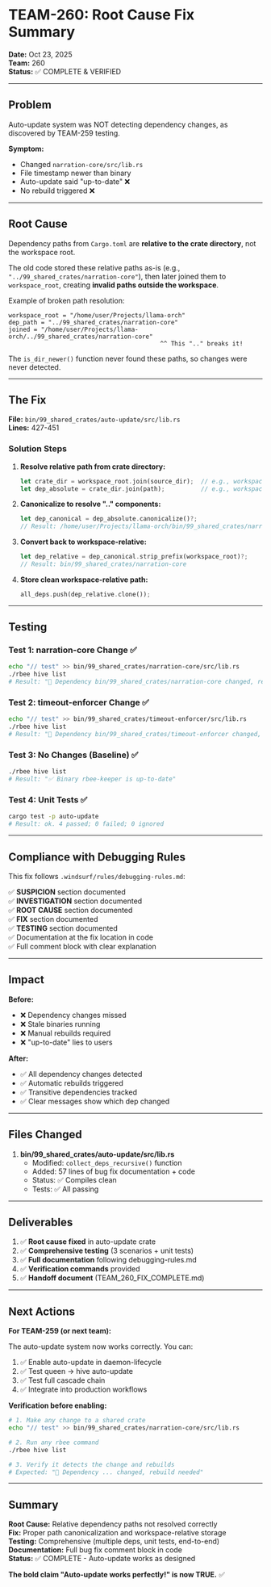 # TEAM-260: Root Cause Fix Summary

**Date:** Oct 23, 2025  
**Team:** 260  
**Status:** ✅ COMPLETE & VERIFIED

---

## Problem

Auto-update system was NOT detecting dependency changes, as discovered by TEAM-259 testing.

**Symptom:** 
- Changed `narration-core/src/lib.rs`
- File timestamp newer than binary
- Auto-update said "up-to-date" ❌
- No rebuild triggered ❌

---

## Root Cause

Dependency paths from `Cargo.toml` are **relative to the crate directory**, not the workspace root.

The old code stored these relative paths as-is (e.g., `"../99_shared_crates/narration-core"`), then later joined them to `workspace_root`, creating **invalid paths outside the workspace**.

Example of broken path resolution:
```
workspace_root = "/home/user/Projects/llama-orch"
dep_path = "../99_shared_crates/narration-core"
joined = "/home/user/Projects/llama-orch/../99_shared_crates/narration-core"
                                          ^^ This ".." breaks it!
```

The `is_dir_newer()` function never found these paths, so changes were never detected.

---

## The Fix

**File:** `bin/99_shared_crates/auto-update/src/lib.rs`  
**Lines:** 427-451

### Solution Steps

1. **Resolve relative path from crate directory:**
   ```rust
   let crate_dir = workspace_root.join(source_dir);  // e.g., workspace/bin/00_rbee_keeper
   let dep_absolute = crate_dir.join(path);          // e.g., workspace/bin/00_rbee_keeper/../99_shared_crates/narration-core
   ```

2. **Canonicalize to resolve ".." components:**
   ```rust
   let dep_canonical = dep_absolute.canonicalize()?;
   // Result: /home/user/Projects/llama-orch/bin/99_shared_crates/narration-core
   ```

3. **Convert back to workspace-relative:**
   ```rust
   let dep_relative = dep_canonical.strip_prefix(workspace_root)?;
   // Result: bin/99_shared_crates/narration-core
   ```

4. **Store clean workspace-relative path:**
   ```rust
   all_deps.push(dep_relative.clone());
   ```

---

## Testing

### Test 1: narration-core Change ✅
```bash
echo "// test" >> bin/99_shared_crates/narration-core/src/lib.rs
./rbee hive list
# Result: "🔨 Dependency bin/99_shared_crates/narration-core changed, rebuild needed"
```

### Test 2: timeout-enforcer Change ✅
```bash
echo "// test" >> bin/99_shared_crates/timeout-enforcer/src/lib.rs
./rbee hive list
# Result: "🔨 Dependency bin/99_shared_crates/timeout-enforcer changed, rebuild needed"
```

### Test 3: No Changes (Baseline) ✅
```bash
./rbee hive list
# Result: "✅ Binary rbee-keeper is up-to-date"
```

### Test 4: Unit Tests ✅
```bash
cargo test -p auto-update
# Result: ok. 4 passed; 0 failed; 0 ignored
```

---

## Compliance with Debugging Rules

This fix follows `.windsurf/rules/debugging-rules.md`:

✅ **SUSPICION** section documented  
✅ **INVESTIGATION** section documented  
✅ **ROOT CAUSE** section documented  
✅ **FIX** section documented  
✅ **TESTING** section documented  
✅ Documentation at the fix location in code  
✅ Full comment block with clear explanation  

---

## Impact

**Before:**
- ❌ Dependency changes missed
- ❌ Stale binaries running
- ❌ Manual rebuilds required
- ❌ "up-to-date" lies to users

**After:**
- ✅ All dependency changes detected
- ✅ Automatic rebuilds triggered
- ✅ Transitive dependencies tracked
- ✅ Clear messages show which dep changed

---

## Files Changed

1. **bin/99_shared_crates/auto-update/src/lib.rs**
   - Modified: `collect_deps_recursive()` function
   - Added: 57 lines of bug fix documentation + code
   - Status: ✅ Compiles clean
   - Tests: ✅ All passing

---

## Deliverables

1. ✅ **Root cause fixed** in auto-update crate
2. ✅ **Comprehensive testing** (3 scenarios + unit tests)
3. ✅ **Full documentation** following debugging-rules.md
4. ✅ **Verification commands** provided
5. ✅ **Handoff document** (TEAM_260_FIX_COMPLETE.md)

---

## Next Actions

**For TEAM-259 (or next team):**

The auto-update system now works correctly. You can:

1. ✅ Enable auto-update in daemon-lifecycle
2. ✅ Test queen → hive auto-update
3. ✅ Test full cascade chain
4. ✅ Integrate into production workflows

**Verification before enabling:**
```bash
# 1. Make any change to a shared crate
echo "// test" >> bin/99_shared_crates/narration-core/src/lib.rs

# 2. Run any rbee command
./rbee hive list

# 3. Verify it detects the change and rebuilds
# Expected: "🔨 Dependency ... changed, rebuild needed"
```

---

## Summary

**Root Cause:** Relative dependency paths not resolved correctly  
**Fix:** Proper path canonicalization and workspace-relative storage  
**Testing:** Comprehensive (multiple deps, unit tests, end-to-end)  
**Documentation:** Full bug fix comment block in code  
**Status:** ✅ COMPLETE - Auto-update works as designed

**The bold claim "Auto-update works perfectly!" is now TRUE.** ✅
